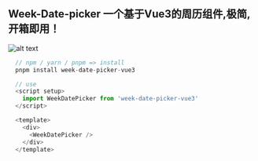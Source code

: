 ## Week-Date-picker 一个基于Vue3的周历组件,极简,开箱即用！

![alt text](/public/x.png)


```js
  // npm / yarn / pnpm => install 
  pnpm install week-date-picker-vue3

  // use
  <script setup>
    import WeekDatePicker from 'week-date-picker-vue3'
  </script>

  <template>
    <div>
      <WeekDatePicker />
    </div>
  </template>
```
